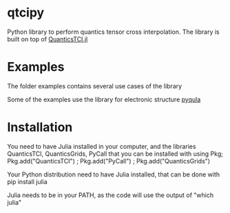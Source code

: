 #  qtcipy
Python library to perform quantics tensor cross interpolation. The library
is built on top of [QuanticsTCI.jl](https://github.com/tensor4all/QuanticsTCI.jl?tab=readme-ov-file)

# Examples

The folder examples contains several use cases of the library

Some of the examples use the library for electronic structure [pyqula](https://github.com/joselado/pyqula)

# Installation

You need to have Julia installed in your computer, and the libraries
QuanticsTCI, QuanticsGrids, PyCall that you can be installed with
using Pkg; Pkg.add("QuanticsTCI") ; Pkg.add("PyCall") ; Pkg.add("QuanticsGrids")

Your Python distribution need to have Julia installed, that can be done with
pip install julia

Julia needs to be in your PATH, as the code will use the output of "which julia"

